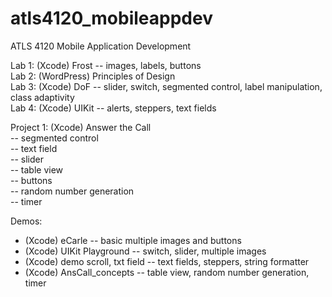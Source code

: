 # atls4120_mobileappdev
ATLS 4120 Mobile Application Development

Lab 1: (Xcode) Frost -- images, labels, buttons\
Lab 2: (WordPress) Principles of Design\
Lab 3: (Xcode) DoF -- slider, switch, segmented control, label manipulation, class adaptivity\
Lab 4: (Xcode) UIKit -- alerts, steppers, text fields

Project 1: (Xcode) Answer the Call\
    -- segmented control\
    -- text field\
    -- slider\
    -- table view\
    -- buttons\
    -- random number generation\
    -- timer

Demos:
* (Xcode) eCarle -- basic multiple images and buttons
* (Xcode) UIKit Playground -- switch, slider, multiple images
* (Xcode) demo scroll, txt field -- text fields, steppers, string formatter
* (Xcode) AnsCall_concepts -- table view, random number generation, timer

